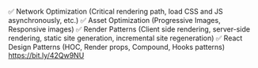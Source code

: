 ✅ Network Optimization (Critical rendering path, load CSS and JS asynchronously, etc.)
✅ Asset Optimization (Progressive Images, Responsive images)
✅ Render Patterns (Client side rendering, server-side rendering, static site generation, incremental site regeneration)
✅ React Design Patterns (HOC, Render props, Compound, Hooks patterns) https://bit.ly/42Qw9NU